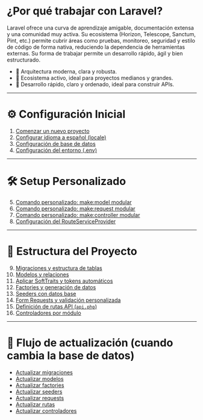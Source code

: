 # ¿Por qué trabajar con Laravel?

Laravel ofrece una curva de aprendizaje amigable, documentación extensa y una comunidad muy activa. Su ecosistema (Horizon, Telescope, Sanctum, Pint, etc.) permite cubrir áreas como pruebas, monitoreo, seguridad y estilo de código de forma nativa, reduciendo la dependencia de herramientas externas. Su forma de trabajar permite un desarrollo rápido, ágil y bien estructurado.

- 🔹 Arquitectura moderna, clara y robusta.
- 🔹 Ecosistema activo, ideal para proyectos medianos y grandes.
- 🔹 Desarrollo rápido, claro y ordenado, ideal para construir APIs.

---

# ⚙️ Configuración Inicial

1. [Comenzar un nuevo proyecto](./new-project.md)
2. [Configurar idioma a español (locale)](./locale.md)
3. [Configuración de base de datos](./database-config.md)
4. [Configuración del entorno (.env)](./environment.md)

---

# 🛠️ Setup Personalizado

5. [Comando personalizado: make:model modular](./make-model-command.md)
6. [Comando personalizado: make:request modular](./make-request-command.md)
7. [Comando personalizado: make:controller modular](./make-controller-command.md)
8. [Configuración del RouteServiceProvider](./route-provider.md)

---

# 🧱 Estructura del Proyecto

9. [Migraciones y estructura de tablas](./migrations.md)
10. [Modelos y relaciones](./models.md)
11. [Aplicar SoftTraits y tokens automáticos](./traits-and-tokens.md)
12. [Factories y generación de datos](./factories.md)
13. [Seeders con datos base](./seeders.md)
14. [Form Requests y validación personalizada](./requests.md)
15. [Definición de rutas API (`api.php`)](./routes.md)
16. [Controladores por módulo](./controllers.md)

---

# 🔁 Flujo de actualización (cuando cambia la base de datos)

- [Actualizar migraciones](./migrations.md)
- [Actualizar modelos](./models.md)
- [Actualizar factories](./factories.md)
- [Actualizar seeders](./seeders.md)
- [Actualizar requests](./requests.md)
- [Actualizar rutas](./routes.md)
- [Actualizar controladores](./controllers.md)
